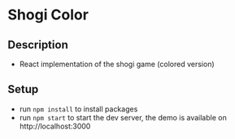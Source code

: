 # Shogi Color

## Description
- React implementation of the shogi game (colored version)

## Setup
- run `npm install` to install packages
- run `npm start` to start the dev server, the demo is available on http://localhost:3000
